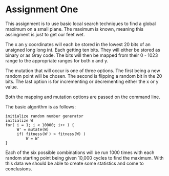 # Assignment One

This assignment is to use basic local search techniques to find a global
maximum on a small plane. The maximum is known, meaning this assingment is just
to get our feet wet.

The x an y coordinates will each be stored in the lowest 20 bits of an
unsigned long long int. Each getting ten bits. They will either be stored as
binary or as Gray code. The bits will then be mapped from their 0 - 1023 range
to the appropriate ranges for both x and y.

The mutation that will occur is one of three options. The first being a new
random point will be chosen. The second is flipping a random bit in the 20 bits.
The last option is for incrementing or decrementing either the x or y value.

Both the mapping and mutation options are passed on the command line.

The basic algorithm is as follows:

```
initialize random number generator
initialize W
for( i = 1; i < 10000; i++ ) {
     W' = mutate(W)
     if( fitness(W') > fitness(W) )
     	 W = W'
}
```

Each of the six possible combinations will be run 1000 times with each random
starting point being given 10,000 cycles to find the maximum. With this data
we should be able to create some statistics and come to conclusions.
